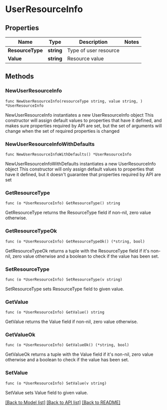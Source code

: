 # UserResourceInfo

## Properties

Name | Type | Description | Notes
------------ | ------------- | ------------- | -------------
**ResourceType** | **string** | Type of user resource | 
**Value** | **string** | Resource value | 

## Methods

### NewUserResourceInfo

`func NewUserResourceInfo(resourceType string, value string, ) *UserResourceInfo`

NewUserResourceInfo instantiates a new UserResourceInfo object
This constructor will assign default values to properties that have it defined,
and makes sure properties required by API are set, but the set of arguments
will change when the set of required properties is changed

### NewUserResourceInfoWithDefaults

`func NewUserResourceInfoWithDefaults() *UserResourceInfo`

NewUserResourceInfoWithDefaults instantiates a new UserResourceInfo object
This constructor will only assign default values to properties that have it defined,
but it doesn't guarantee that properties required by API are set

### GetResourceType

`func (o *UserResourceInfo) GetResourceType() string`

GetResourceType returns the ResourceType field if non-nil, zero value otherwise.

### GetResourceTypeOk

`func (o *UserResourceInfo) GetResourceTypeOk() (*string, bool)`

GetResourceTypeOk returns a tuple with the ResourceType field if it's non-nil, zero value otherwise
and a boolean to check if the value has been set.

### SetResourceType

`func (o *UserResourceInfo) SetResourceType(v string)`

SetResourceType sets ResourceType field to given value.


### GetValue

`func (o *UserResourceInfo) GetValue() string`

GetValue returns the Value field if non-nil, zero value otherwise.

### GetValueOk

`func (o *UserResourceInfo) GetValueOk() (*string, bool)`

GetValueOk returns a tuple with the Value field if it's non-nil, zero value otherwise
and a boolean to check if the value has been set.

### SetValue

`func (o *UserResourceInfo) SetValue(v string)`

SetValue sets Value field to given value.



[[Back to Model list]](../README.md#documentation-for-models) [[Back to API list]](../README.md#documentation-for-api-endpoints) [[Back to README]](../README.md)


